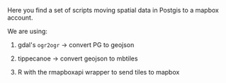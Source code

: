 Here you find a set of scripts moving spatial data in Postgis to a mapbox account. 

We are using:

1.  gdal's `ogr2ogr` -> convert PG to geojson

2.  tippecanoe -> convert geojson to mbtiles 

3. R with the rmapboxapi wrapper to send tiles to mapbox

